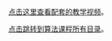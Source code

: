 [点击这里查看配套的教学视频](https://chenxiaosong.com/courses/algorithm/video.html)。

[点击跳转到算法课程所有目录](https://chenxiaosong.com/courses/algorithm/algorithms.html)。

